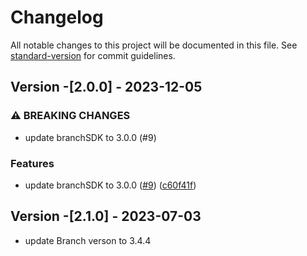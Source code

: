 # Changelog

All notable changes to this project will be documented in this file. See [standard-version](https://github.com/conventional-changelog/standard-version) for commit guidelines.

## Version -[2.0.0] - 2023-12-05


### ⚠ BREAKING CHANGES

* update branchSDK to 3.0.0 (#9)

### Features

* update branchSDK to 3.0.0 ([#9](https://github.com/rudderlabs/rudder-integration-branch-ios/issues/9)) ([c60f41f](https://github.com/rudderlabs/rudder-integration-branch-ios/commit/c60f41f20bcdd949360bdb47121ab1e8bd3ced20))

  

## Version -[2.1.0] - 2023-07-03
* update Branch verson to 3.4.4

